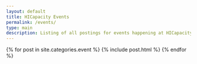 ```yaml
---
layout: default
title: HICapacity Events
permalink: /events/
type: main
description: Listing of all postings for events happening at HICapacity.
---
```

<div>
  {% for post in site.categories.event %}
    {% include post.html %}
  {% endfor %}  
</div>
